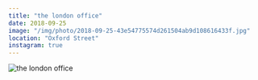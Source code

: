 ```yaml
---
title: "the london office"
date: 2018-09-25
image: "/img/photo/2018-09-25-43e54775574d261504ab9d108616433f.jpg"
location: "Oxford Street"
instagram: true
---
```


![the london office](/img/photo/2018-09-25-43e54775574d261504ab9d108616433f.jpg)
